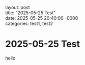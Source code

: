 layout: post\
title: "2025-05-25 Test"\
date: 2025-05-25 20:40:00 -0000\
categories: test1, test2 


# 2025-05-25 Test

hello 